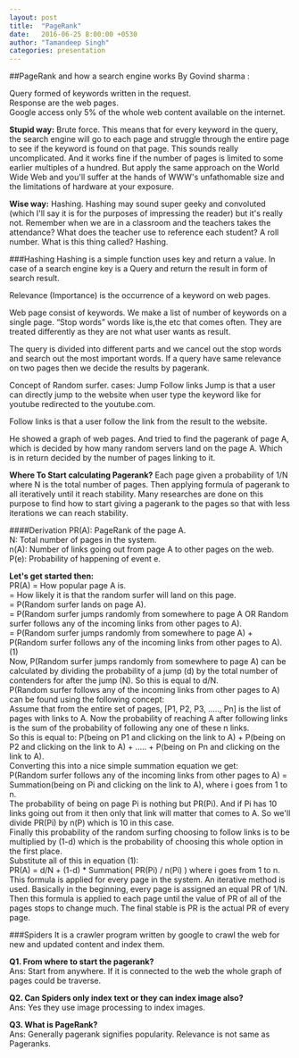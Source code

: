```yaml
---
layout: post
title:  "PageRank"
date:   2016-06-25 8:00:00 +0530
author: "Tamandeep Singh"
categories: presentation
---
```




##PageRank and how a search engine works
By Govind sharma :       
    
Query formed of keywords written in the request.   
Response are the web pages.   
Google access only 5% of the whole web content available on the internet.

**Stupid way:** Brute force. This means that for every keyword in the query, the search engine will go to each page and struggle through the entire page to see if the keyword is found on that page. This sounds really uncomplicated. And it works fine if the number of pages is limited to some earlier multiples of a hundred. But apply the same approach on the World Wide Web and you'll suffer at the hands of WWW's unfathomable size and the limitations of hardware at your exposure.  

   
**Wise way:** Hashing. Hashing may sound super geeky and convoluted (which I'll say it is for the purposes of impressing the reader) but it's really not. Remember when we are in a classroom and the teachers takes the attendance? What does the teacher use to reference each student? A roll number. What is this thing called? Hashing.      

###Hashing
Hashing is a simple function uses key and return a value. In case of a search engine key is a Query and return the result in form of search result.

Relevance (Importance) is the occurrence of a keyword on web pages.

Web page consist of keywords. We make a list of number of keywords on a single page.
“Stop words” words like is,the etc that comes often. They are treated differently as they are not what user wants as result.

The query is divided into different parts and we cancel out the stop words and search out the most important words. 
If a query have same relevance on two pages then we decide the results by pagerank.



Concept of Random surfer.
cases: 
Jump
Follow links
Jump is that a user can directly jump to the website when user type the keyword like for youtube redirected to the youtube.com.

Follow links is that a user follow the link from the result to the website.

He showed a graph of web pages. And tried to find the pagerank of page A, which is decided by how many random servers land on the page A. Which is in return decided by the number of pages linking to it.      




**Where To Start calculating Pagerank?**
Each page given a probability of 1/N where N is the total number of pages.
Then applying formula of pagerank to all iteratively until it reach stability.
Many researches are done on this purpose to find how to start giving a pagerank to the pages so that with less iterations we can reach stability. 

####Derivation
PR(A): PageRank of the page A.     
N: Total number of pages in the system.    
n(A): Number of links going out from page A to other pages on the web.     
P(e): Probability of happening of event e. 

      
**Let's get started then:**       
PR(A) = How popular page A is.     
= How likely it is that the random surfer will land on this page.       
= P(Random surfer lands on page A).     
= P(Random surfer jumps randomly from somewhere to page A OR Random surfer follows any of the incoming links from other pages to A).    
= P(Random surfer jumps randomly from somewhere to page A) + P(Random surfer follows any of the incoming links from other pages to A).     (1)     
Now, P(Random surfer jumps randomly from somewhere to page A)  can be calculated by dividing the probability of a jump (d) by the total number of contenders for after the jump (N). So this is equal to d/N.      
P(Random surfer follows any of the incoming links from other pages to A) can be found using the following concept:      
Assume that from the entire set of pages, [P1, P2, P3, ....., Pn] is the list of pages with links to A. Now the probability of reaching A after following links is the sum of the probability of following any one of these n links.       
So this is equal to: P(being on P1 and clicking on the link to A) + ﻿﻿P(being on P2 and clicking on the link to A) + ..... + P(being on Pn and clicking on the link to A).     
Converting this into a nice simple summation equation we get:      
P(Random surfer follows any of the incoming links from other pages to A) = Summation(being on Pi and clicking on the link to A), where i goes from 1 to n.       
The probability of being on page Pi is nothing but PR(Pi). And if Pi has 10 links going out from it then only that link will matter that comes to A. So we'll divide PR(Pi) by n(P) which is 10 in this case.       
Finally this probability of the random surfing choosing to follow links is to be multiplied by (1-d) which is the probability of choosing this whole option in the first place.       
Substitute all of this in equation (1):        
PR(A) = d/N + (1-d) * Summation(  PR(Pi) / n(Pi)  ) where i goes from 1 to n.     
This formula is applied for every page in the system. An iterative method is used. Basically in the beginning, every page is assigned an equal PR of 1/N. Then this formula is applied to each page until the value of PR of all of the pages stops to change much. The final stable is PR is the actual PR of every page.      

###Spiders
It is a crawler program written by google to crawl the web for new and updated content and index them.

     
**Q1. From where to start the pagerank?**       
Ans: Start from anywhere. If it is connected to the web the whole graph of pages could be traverse.

**Q2. Can  Spiders only index text or they can index image also?**     
Ans: Yes they use image processing to index images.

**Q3. What is PageRank?**     
Ans: Generally pagerank signifies popularity. Relevance is not same as Pageranks.